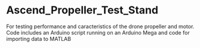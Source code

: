 # Ascend_Propeller_Test_Stand
For testing performance and caracteristics of the drone propeller and motor. Code includes an Arduino script running on an Arduino Mega and code for importing data to MATLAB 

